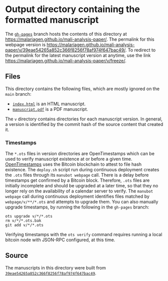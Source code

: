 # Output directory containing the formatted manuscript

The [`gh-pages`](https://github.com/malariagen/mali-analysis-paper/tree/gh-pages) branch hosts the contents of this directory at <https://malariagen.github.io/mali-analysis-paper/>.
The permalink for this webpage version is <https://malariagen.github.io/mali-analysis-paper/v/39eae54265a852c366f8256f78af974f647bac49/>.
To redirect to the permalink for the latest manuscript version at anytime, use the link <https://malariagen.github.io/mali-analysis-paper/v/freeze/>.

## Files

This directory contains the following files, which are mostly ignored on the `main` branch:

+ [`index.html`](index.html) is an HTML manuscript.
+ [`manuscript.pdf`](manuscript.pdf) is a PDF manuscript.

The `v` directory contains directories for each manuscript version.
In general, a version is identified by the commit hash of the source content that created it.

### Timestamps

The `*.ots` files in version directories are OpenTimestamps which can be used to verify manuscript existence at or before a given time.
[OpenTimestamps](https://opentimestamps.org/) uses the Bitcoin blockchain to attest to file hash existence.
The `deploy.sh` script run during continuous deployment creates the `.ots` files through its `manubot webpage` call.
There is a delay before timestamps get confirmed by a Bitcoin block.
Therefore, `.ots` files are initially incomplete and should be upgraded at a later time, so that they no longer rely on the availability of a calendar server to verify.
The `manubot webpage` call during continuous deployment identifies files matched by `webpage/v/**/*.ots` and attempts to upgrade them.
You can also manually upgrade timestamps, by running the following in the `gh-pages` branch:

```shell
ots upgrade v/*/*.ots
rm v/*/*.ots.bak
git add v/*/*.ots
```

Verifying timestamps with the `ots verify` command requires running a local bitcoin node with JSON-RPC configured, at this time.

## Source

The manuscripts in this directory were built from
[`39eae54265a852c366f8256f78af974f647bac49`](https://github.com/malariagen/mali-analysis-paper/commit/39eae54265a852c366f8256f78af974f647bac49).
